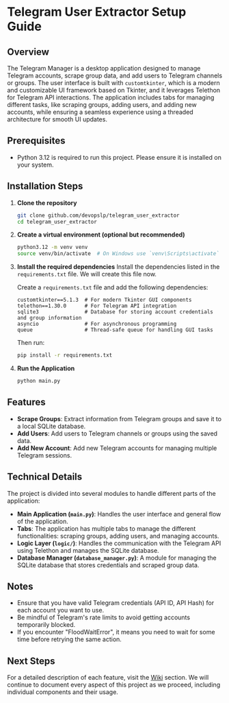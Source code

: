 # Telegram User Extractor Setup Guide

## Overview
The Telegram Manager is a desktop application designed to manage Telegram accounts, scrape group data, and add users to Telegram channels or groups. The user interface is built with `customtkinter`, which is a modern and customizable UI framework based on Tkinter, and it leverages Telethon for Telegram API interactions. The application includes tabs for managing different tasks, like scraping groups, adding users, and adding new accounts, while ensuring a seamless experience using a threaded architecture for smooth UI updates.

## Prerequisites
- Python 3.12 is required to run this project. Please ensure it is installed on your system.

## Installation Steps
1. **Clone the repository**
   ```bash
   git clone github.com/devopslp/telegram_user_extractor
   cd telegram_user_extractor
   ```

2. **Create a virtual environment (optional but recommended)**
   ```bash
   python3.12 -m venv venv
   source venv/bin/activate  # On Windows use `venv\Scripts\activate`
   ```

3. **Install the required dependencies**
   Install the dependencies listed in the `requirements.txt` file. We will create this file now.

   Create a `requirements.txt` file and add the following dependencies:
   ```
   customtkinter==5.1.3  # For modern Tkinter GUI components
   telethon==1.30.0      # For Telegram API integration
   sqlite3               # Database for storing account credentials and group information
   asyncio               # For asynchronous programming
   queue                 # Thread-safe queue for handling GUI tasks
   ```

   Then run:
   ```bash
   pip install -r requirements.txt
   ```

4. **Run the Application**
   ```bash
   python main.py
   ```

## Features
- **Scrape Groups**: Extract information from Telegram groups and save it to a local SQLite database.
- **Add Users**: Add users to Telegram channels or groups using the saved data.
- **Add New Account**: Add new Telegram accounts for managing multiple Telegram sessions.

## Technical Details
The project is divided into several modules to handle different parts of the application:
- **Main Application (`main.py`)**: Handles the user interface and general flow of the application.
- **Tabs**: The application has multiple tabs to manage the different functionalities: scraping groups, adding users, and managing accounts.
- **Logic Layer (`logic/`)**: Handles the communication with the Telegram API using Telethon and manages the SQLite database.
- **Database Manager (`database_manager.py`)**: A module for managing the SQLite database that stores credentials and scraped group data.

## Notes
- Ensure that you have valid Telegram credentials (API ID, API Hash) for each account you want to use.
- Be mindful of Telegram's rate limits to avoid getting accounts temporarily blocked.
- If you encounter "FloodWaitError", it means you need to wait for some time before retrying the same action.

## Next Steps
For a detailed description of each feature, visit the [Wiki](https://github.com/DevOpsLP/telegram_user_extractor/wiki) section. We will continue to document every aspect of this project as we proceed, including individual components and their usage.

